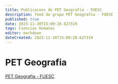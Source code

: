 ```yaml
---
title: Publicacoes de PET Geografia - FUESC 
description: feed do grupo PET Geografia - FUESC
published: true
date: 2023-11-30T15:09:28.627319
tags: Ciencias Humanas
editor: markdown
dateCreated: 2023-11-30T15:09:28.627319
---
```


# PET Geografia
[PET Geografia - FUESC](/grupo/27PETGeografiaFUESC.md)